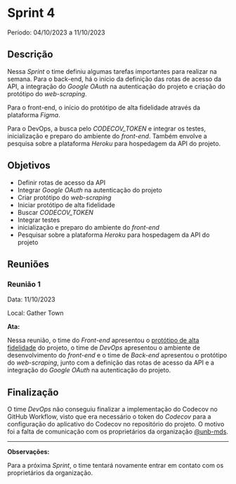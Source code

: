 # Sprint 4

Período: 04/10/2023 a 11/10/2023

## Descrição

Nessa _Sprint_ o time definiu algumas tarefas importantes para realizar na semana. Para o back-end, há o início da definição das rotas de acesso da API, a integração do *Google OAuth* na autenticação do projeto e criação do protótipo do *web-scraping*.

Para o front-end, o início do protótipo de alta fidelidade através da plataforma *Figma*.

Para o DevOps, a busca pelo *CODECOV_TOKEN* e integrar os testes, inicialização e preparo do ambiente do *front-end*. Também envolve a pesquisa sobre a plataforma *Heroku* para hospedagem da API do projeto.

## Objetivos

- Definir rotas de acesso da API
- Integrar *Google OAuth* na autenticação do projeto
- Criar protótipo do *web-scraping*
- Iniciar protótipo de alta fidelidade
- Buscar *CODECOV_TOKEN*
- Integrar testes
- inicialização e preparo do ambiente do *front-end*
- Pesquisar sobre a plataforma *Heroku* para hospedagem da API do projeto

## Reuniões

### Reunião 1

Data: 11/10/2023

Local: Gather Town

**Ata:**

Nessa reunião, o time do *Front-end* apresentou o [protótipo de alta fidelidade](https://www.figma.com/proto/o5Ffh1fWmmQz7KcDGuHrVP/Sua-grade-UNB?type=design&node-id=16-2775&scaling=scale-down&page-id=0%3A1&mode=design&t=vdtHhHY0NWBuOQwZ-1) do projeto, o time de *DevOps* apresentou o ambiente de desenvolvimento do *front-end* e o time de *Back-end* apresentou o protótipo do *web-scraping*, junto com a definição das rotas de acesso da API e a integração do *Google OAuth* na autenticação do projeto.

## Finalização

O time *DevOps* não conseguiu finalizar a implementação do Codecov no GitHub Workflow, visto que era necessário o token do *Codecov* para a configuração do aplicativo do Codecov no repositório do projeto. O motivo foi a falta de comunicação com os proprietários da organização [@unb-mds](https://github.com/unb-mds).

---

**Observações:**

Para a próxima *Sprint*, o time tentará novamente entrar em contato com os proprietários da organização.
